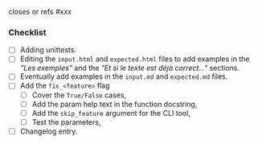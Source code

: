closes or refs #xxx

### Checklist

- [ ] Adding unittests.
- [ ] Editing the ``input.html`` and ``expected.html`` files to add examples in the *"Les exemples"* and the *"Et si le texte est déjà correct…"* sections.
- [ ] Eventually add examples in the ``input.md`` and ``expected.md`` files.
- [ ] Add the ``fix_<feature>`` flag
  - [ ] Cover the ``True/False`` cases,
  - [ ] Add the param help text in the function docstring,
  - [ ] Add the ``skip_feature`` argument for the CLI tool,
  - [ ] Test the parameters,
- [ ] Changelog entry.
